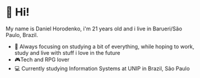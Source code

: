 # 👋 Hi!

My name is Daniel Horodenko, i'm 21 years old and i live in Barueri/São Paulo, Brazil.

- :book: Always focusing on studying a bit of everything, while hoping to work, study and live with stuff i love in the future
- :video_game:Tech and RPG lover
- 💻 Currently studying Information Systems at UNIP in Brazil, São Paulo
